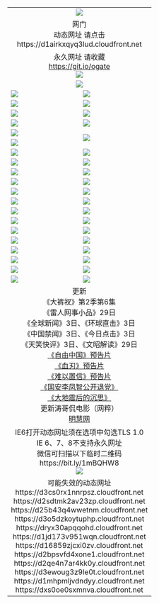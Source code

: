 ﻿<table>
  <tr></tr>
  <tr><td colspan=2 align=center><img src="https://cloud.githubusercontent.com/assets/11880933/13434984/f430fae2-e012-11e5-814f-c2df1e82b247.jpg" /></td></tr>
  <tr><td colspan=2 align=center>网门<br>动态网址 请点击
<br>https://d1airkxqyq3lud.cloudfront.net
    </td>
  </tr>
  <tr>
    <td colspan=2 align=center>永久网址 请收藏<br/><a href="https://git.io/ogate" target="_blank">https://git.io/ogate</a><br/><a href="https://d1airkxqyq3lud.cloudfront.net/Up/0WMGDL2.png" target="_blank"><img src="https://d1airkxqyq3lud.cloudfront.net/Up/0WMGD2.png"/></a></td>
    <!--td align=center>临时网址 微信用<br/><a href="https://bit.ly/1mBQHW8" target="_blank">https://bit.ly/1mBQHW8</a><br/><a href="https://d1airkxqyq3lud.cloudfront.net/Up/0WMGDL3.png" target="_blank"><img src="https://d1airkxqyq3lud.cloudfront.net/Up/0WMGD3.png"/></a></td-->
  </tr>
  <tr>
    <td colspan=2 align=center><a href="https://d1airkxqyq3lud.cloudfront.net/ogUP.aspx?name=0oGate.apk" target="_blank"><img src="https://d1airkxqyq3lud.cloudfront.net/Up/0WMAZ.jpg" /></a></td>
  </tr>
  <tr>
    <td><a href="https://d1airkxqyq3lud.cloudfront.net/ogNice.aspx" target="_blank"><img src="https://d1airkxqyq3lud.cloudfront.net/Up/0WCYY.jpg" /></a></td>
    <td><a href="https://d1airkxqyq3lud.cloudfront.net/onCO.aspx?ob=600%E4%BA%8B%E7%89%A9&op=%E5%A2%9E%E5%88%A0%E6%94%B9&args=WH1~%23%E7%B1%BB%E5%9E%8B6%E6%96%B0%E9%97%BB%7c%23%E7%B1%BB%E5%9E%8B6%E8%AF%84%E8%AE%BA&mode=" target="_blank"><img src="https://d1airkxqyq3lud.cloudfront.net/Up/0WZTT.jpg" /></a></td> 
  </tr>
  <tr>
    <td><a href="https://d1airkxqyq3lud.cloudfront.net/ogDY.aspx" target="_blank"><img src="https://d1airkxqyq3lud.cloudfront.net/Up/0FK.jpg" /></a></td>
    <td><a href="https://d1airkxqyq3lud.cloudfront.net/ogST.aspx" target="_blank"><img src="https://d1airkxqyq3lud.cloudfront.net/Up/0ST.jpg" /></a></td> 
  </tr>
  <tr>
    <!--td rowspan=2><a href="https://d1airkxqyq3lud.cloudfront.net/ogUP.aspx?name=WJ.mp4&count=T:1,480P:1" target="_blank"><img src="https://d1airkxqyq3lud.cloudfront.net/Up/WJ.jpg" /></a></td-->
    <td><a href="https://d1airkxqyq3lud.cloudfront.net/ogUP.aspx?name=11DKC.mp4&count=T:2,2:6,1:16" target="_blank"><img src="https://d1airkxqyq3lud.cloudfront.net/Up/11DKC.jpg" /></a></td> 
    <td><div><a href="https://d1airkxqyq3lud.cloudfront.net/ogUP.aspx?name=LRWS.mp4&count=7B:8,6B:44,5A:10,5B:35,4A:14,4B:19,3A:10,3B:26,2A:16,2B:21,1A:23,1B:29&current=7B:8" target="_blank"><img src="https://d1airkxqyq3lud.cloudfront.net/Up/LRWS.jpg" /></a></td>
   </tr>
  <tr>
    <td><a href="https://d1airkxqyq3lud.cloudfront.net/ogUP.aspx?name=LRSH.mp4&count=W:13,2:10" target="_blank"><img src="https://d1airkxqyq3lud.cloudfront.net/Up/LRSH.jpg" /></a></td>
    <td><a href="https://d1airkxqyq3lud.cloudfront.net/ogNiceVedio.aspx" target="_blank"><img src="https://d1airkxqyq3lud.cloudfront.net/Up/TGKDY.jpg" /></a></td>
  </tr>
  <tr>
    <td><a href="https://d1airkxqyq3lud.cloudfront.net/ogUP.aspx?name=JQR.mp4&count=2" target="_blank"><img src="https://d1airkxqyq3lud.cloudfront.net/Up/JQR.jpg" /></a></td>   
    <td rowspan=2><a href="https://d1airkxqyq3lud.cloudfront.net/ogUP.aspx?name=JP.mp4&count=9" target="_blank"><img src="https://d1airkxqyq3lud.cloudfront.net/Up/JP.jpg" /></td>
  </tr>
  <tr>
    <td><a href="https://d1airkxqyq3lud.cloudfront.net/ogUP.aspx?name=WH.mp4" target="_blank"><img src="https://d1airkxqyq3lud.cloudfront.net/Up/WH.jpg" /></a></td>
  </tr>
  <tr>
    <td><a href="https://d1airkxqyq3lud.cloudfront.net/ogUP.aspx?name=SSZJ.mp4&count=SP:6,480P:8" target="_blank"><img src="https://d1airkxqyq3lud.cloudfront.net/Up/SSZJ.jpg" /></a></td>
    <td><a href="https://d1airkxqyq3lud.cloudfront.net/ogUP.aspx?name=ZY.mp4&count=2015:16" target="_blank"><img src="https://d1airkxqyq3lud.cloudfront.net/Up/ZY.jpg" /></a</td>
  </tr>
  <tr>
    <td><a href="https://d1airkxqyq3lud.cloudfront.net/ogUP.aspx?name=XTFY.mp4&count=B:2,A:24" target="_blank"><img src="https://d1airkxqyq3lud.cloudfront.net/Up/XTFY.jpg" /></a></td>
    <td><a href="https://d1airkxqyq3lud.cloudfront.net/ogUP.aspx?name=1XQK.mp4&count=13" target="_blank"><img src="https://d1airkxqyq3lud.cloudfront.net/Up/1XQK.jpg" /></a</td>
  </tr>
  <tr>
    <td><a href="https://d1airkxqyq3lud.cloudfront.net/ogUP.aspx?name=1LYF.mp4&count=2" target="_blank"><img src="https://d1airkxqyq3lud.cloudfront.net/Up/1LYF0.jpg" /></a></td>
    <td><a href="https://d1airkxqyq3lud.cloudfront.net/ogUP.aspx?name=1ZGC.mp4&count=6" target="_blank"><img src="https://d1airkxqyq3lud.cloudfront.net/Up/1ZGC0.jpg" /></a></td>
  </tr>
  <tr>
    <td><a href="https://d1airkxqyq3lud.cloudfront.net/ogUP.aspx?name=1ZKM.mp4&count=3&current=3" target="_blank"><img src="https://d1airkxqyq3lud.cloudfront.net/Up/1ZKM0.jpg" /></a></td>  
    <td><a href="https://d1airkxqyq3lud.cloudfront.net/ogUP.aspx?name=1WWY.mp4&count=6&current=6" target="_blank"><img src="https://d1airkxqyq3lud.cloudfront.net/Up/1WWY0.jpg" /></a></td>
  </tr>
  <tr>
    <td><a href="https://d1airkxqyq3lud.cloudfront.net/ogUP.aspx?name=10JGY.mp4&count=3" target="_blank"><img src="https://d1airkxqyq3lud.cloudfront.net/Up/10JGY0.jpg" /></a></td>
    <td><a href="https://d1airkxqyq3lud.cloudfront.net/ogUP.aspx?name=10CYS.mp4&count=2" target="_blank"><img src="https://d1airkxqyq3lud.cloudfront.net/Up/10CYS0.jpg" /></a></td>
  </tr>
  <tr>
    <td><a href="https://d1airkxqyq3lud.cloudfront.net/ogUP.aspx?name=4SQQ.mp4&count=201603:3,201602:20,201601:21&current=201603:2" target="_blank"><img src="https://d1airkxqyq3lud.cloudfront.net/Up/4SQQ0.jpg"/></a></td>
    <td><a href="https://d1airkxqyq3lud.cloudfront.net/ogUP.aspx?name=4SHQ.mp4&count=201603:3,201602:27,201601:28&current=201603:3" target="_blank"><img src="https://d1airkxqyq3lud.cloudfront.net/Up/4SHQ0.jpg"/></a></td>
  </tr>
  <tr>
    <td><a href="https://d1airkxqyq3lud.cloudfront.net/ogUP.aspx?name=4SZG.mp4&count=201603:3,201602:21,201601:23&current=201603:2" target="_blank"><img src="https://d1airkxqyq3lud.cloudfront.net/Up/4SZG0.jpg"/></a></td>
    <td><a href="https://d1airkxqyq3lud.cloudfront.net/ogUP.aspx?name=4SDJ.mp4&count=201603A:3,201603B:3,201602A:24,201602B:7,201601A:48,201601B:6&current=201603A:2" target="_blank"><img src="https://d1airkxqyq3lud.cloudfront.net/Up/4SDJ0.jpg"/></a></td>
  </tr>
  <tr>
    <td><a href="https://d1airkxqyq3lud.cloudfront.net/ogUP.aspx?name=4CTX.mp4&count=201602:4,201601:4&current=201602:4" target="_blank"><img src="https://d1airkxqyq3lud.cloudfront.net/Up/4CTX0.jpg"/></a></td>
    <td><a href="https://d1airkxqyq3lud.cloudfront.net/ogUP.aspx?name=4CWZ.mp4&count=201602:4,201601:4&current=201602:4" target="_blank"><img src="https://d1airkxqyq3lud.cloudfront.net/Up/4CWZ0.jpg"/></a></td>
  </tr>
  <tr>
    <td><a href="https://d1airkxqyq3lud.cloudfront.net/onUP.aspx?name=https://dwsfx5awq5vcc.cloudfront.net/" target="_blank"><img src="https://d1airkxqyq3lud.cloudfront.net/Up/0DTW.jpg"/></a></td>
    <td><a href="https://d1airkxqyq3lud.cloudfront.net/onUP.aspx?name=https://d240ns8up8earz.cloudfront.net/acenter/" target="_blank"><img src="https://d1airkxqyq3lud.cloudfront.net/Up/0TDW.jpg" /></a></td>
  </tr>
  <tr>
    <td><a href="https://d1airkxqyq3lud.cloudfront.net/onUP.aspx?name=https://d4508d6vomz2p.cloudfront.net/gb/nsc413.htm" target="_blank"><img src="https://d1airkxqyq3lud.cloudfront.net/Up/0DJY.jpg" /></a></td>
    <td><a href="https://d1airkxqyq3lud.cloudfront.net/onUP.aspx?name=https://d3bxwq7vzudb5l.cloudfront.net/xtr/gb/prog204.html" target="_blank"><img src="https://d1airkxqyq3lud.cloudfront.net/Up/0XTR.jpg" /></a></td>
  </tr>
  <tr>
    <td><a href="https://d1airkxqyq3lud.cloudfront.net/onUP.aspx?name=https://d3aj00iefsmfgc.cloudfront.net/" target="_blank"><img src="https://d1airkxqyq3lud.cloudfront.net/Up/0MHW.jpg" /></a></td>
    <td><a href="https://d1airkxqyq3lud.cloudfront.net/onUP.aspx?name=https://d1lcj91uv80klr.cloudfront.net/" target="_blank"><img src="https://d1airkxqyq3lud.cloudfront.net/Up/0ZJW.jpg" /></a></td>
  </tr>
  <tr>
    <td><a href="https://d1airkxqyq3lud.cloudfront.net/ogUP.aspx?name=0FG.zip" target="_blank"><img src="https://d1airkxqyq3lud.cloudfront.net/Up/0FG.jpg" /></a></td>
    <td><a href="https://d1airkxqyq3lud.cloudfront.net/ogUP.aspx?name=0FGA.apk" target="_blank"><img src="https://d1airkxqyq3lud.cloudfront.net/Up/0FGA.jpg" /></a></td>
  </tr>
  <tr>
    <td><a href="https://d1airkxqyq3lud.cloudfront.net/ogUP.aspx?name=0U.zip" target="_blank"><img src="https://d1airkxqyq3lud.cloudfront.net/Up/0U.jpg" /></a></td>
    <td><a href="https://d1airkxqyq3lud.cloudfront.net/ogUP.aspx?name=0UA.apk" target="_blank"><img src="https://d1airkxqyq3lud.cloudfront.net/Up/0UA.jpg" /></a></td>
  </tr>
  <tr>
    <td><a href="https://d1airkxqyq3lud.cloudfront.net/ogUP.aspx?name=0iPPOTV.zip" target="_blank"><img src="https://d1airkxqyq3lud.cloudfront.net/Up/0iPPOTV.jpg" /></a></td>
    <td><a href="https://d1airkxqyq3lud.cloudfront.net/ogUP.aspx?name=0iNTD.apk" target="_blank"><img src="https://d1airkxqyq3lud.cloudfront.net/Up/0iNTD.jpg" /></a></td>
  </tr>
  <tr>
    <td colspan=2 align=center>更新<br>
      《大裤衩》第2季第6集<br>
      《雷人网事小品》29日<br>
      《全球新闻》3日、《环球直击》3日<br>
      《中国禁闻》3日、《今日点击》3日<br>
      《天笑快评》3日、《文昭解读》29日<br>
      <a href="https://d1airkxqyq3lud.cloudfront.net/ogUP.aspx?name=11ZYZG0.mp4" target="_blank">《自由中国》预告片</a><br>
      <a href="https://d1airkxqyq3lud.cloudfront.net/ogUP.aspx?name=11XR.mp4" target="_blank">《血刃》预告片</a><br>
      <a href="https://d1airkxqyq3lud.cloudfront.net/ogUP.aspx?name=11NYZX.mp4&count=2" target="_blank">《难以置信》预告片</a><br>
      <a href="https://d1airkxqyq3lud.cloudfront.net/ogUP.aspx?name=4LFZ.mp4" target="_blank">《国安李凤智公开退党》</a><br>
      <a href="https://d1airkxqyq3lud.cloudfront.net/ogUP.aspx?name=4DDZHDCS.mp4" target="_blank">《大地震后的沉思》</a><br>
      更新涛哥侃电影（网粹）<br>
      <a href="https://d1airkxqyq3lud.cloudfront.net/onUP.aspx?name=https://www.minghui.org/" target="_blank">明慧网</a></td>
    </td>
  </tr>
  <tr>
    <td colspan=2 align=center>IE6打开动态网址须在选项中勾选TLS 1.0<br/>IE 6、7、8不支持永久网址<br/>
      微信可扫描以下临时二维码<br/>https://bit.ly/1mBQHW8<br/><a href="https://d1airkxqyq3lud.cloudfront.net/Up/0WMGDL3.png" target="_blank"><img src="https://d1airkxqyq3lud.cloudfront.net/Up/0WMGD3.png"/></a><br>
  </tr>
  <tr>
    <td colspan=2 align=center>可能失效的动态网址
<br>https://d3cs0rx1nnrpsz.cloudfront.net
<br>https://d2sdtmk2av23zp.cloudfront.net
<br>https://d25b43q4wwetnm.cloudfront.net
<br>https://d3o5dzkoytuphp.cloudfront.net
<br>https://dryx30apqqohd.cloudfront.net
<br>https://d1jd173v951wqn.cloudfront.net
<br>https://d16859zjcxi0zv.cloudfront.net
<br>https://d2bpsvfd4xone1.cloudfront.net
<br>https://d2qe4n7ar4kk0y.cloudfront.net
<br>https://d3ewoug3z9le0t.cloudfront.net
<br>https://d1mhpmljvdndyy.cloudfront.net
<br>https://dxs0oe0sxmnva.cloudfront.net
    </td>
  </tr>
</table>
